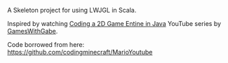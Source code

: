 A Skeleton project for using LWJGL in Scala.

Inspired by watching [Coding a 2D Game Entine in Java](https://www.youtube.com/watch?v=VyKE7vz65rY&list=PLtrSb4XxIVbp8AKuEAlwNXDxr99e3woGE) YouTube series by [GamesWithGabe](https://www.youtube.com/channel/UCQP4qSCj1eHMHisDDR4iPzw).

Code borrowed from here: https://github.com/codingminecraft/MarioYoutube
